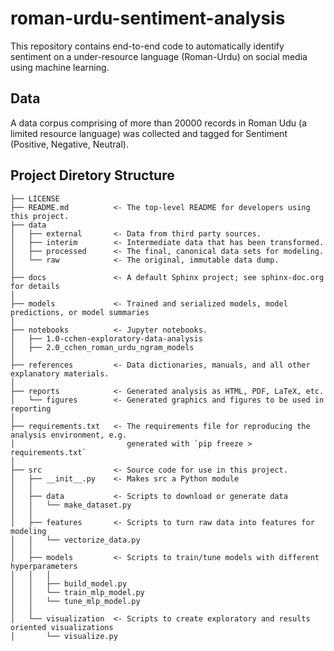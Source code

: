 # roman-urdu-sentiment-analysis

This repository contains end-to-end code to automatically identify sentiment on a under-resource language (Roman-Urdu) on social media using machine learning.   

## Data
A data corpus comprising of more than 20000 records in Roman Udu (a limited resource language) was collected and tagged for Sentiment (Positive, Negative, Neutral). 

## Project Diretory Structure
```
├── LICENSE
├── README.md          <- The top-level README for developers using this project.
├── data
│   ├── external       <- Data from third party sources.
│   ├── interim        <- Intermediate data that has been transformed.
│   ├── processed      <- The final, canonical data sets for modeling.
│   └── raw            <- The original, immutable data dump.
│
├── docs               <- A default Sphinx project; see sphinx-doc.org for details
│
├── models             <- Trained and serialized models, model predictions, or model summaries
│
├── notebooks          <- Jupyter notebooks. 
│   ├── 1.0-cchen-exploratory-data-analysis                     
│   ├── 2.0_cchen_roman_urdu_ngram_models                     
│
├── references         <- Data dictionaries, manuals, and all other explanatory materials.
│
├── reports            <- Generated analysis as HTML, PDF, LaTeX, etc.
│   └── figures        <- Generated graphics and figures to be used in reporting
│
├── requirements.txt   <- The requirements file for reproducing the analysis environment, e.g.
│                         generated with `pip freeze > requirements.txt`
│
├── src                <- Source code for use in this project.
│   ├── __init__.py    <- Makes src a Python module
│   │
│   ├── data           <- Scripts to download or generate data
│   │   └── make_dataset.py
│   │
│   ├── features       <- Scripts to turn raw data into features for modeling
│   │   └── vectorize_data.py
│   │
│   ├── models         <- Scripts to train/tune models with different hyperparameters
│   │   │                
│   │   ├── build_model.py
│   │   └── train_mlp_model.py
│   │   └── tune_mlp_model.py 
│   │ 
│   └── visualization  <- Scripts to create exploratory and results oriented visualizations
│       └── visualize.py
```
